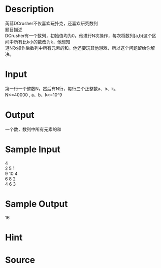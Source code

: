 
# Description

<div class="content"><div>蒟蒻DCrusher不仅喜欢玩扑克，还喜欢研究数列</div>
<div>题目描述</div>
<div>DCrusher有一个数列，初始值均为0，他进行N次操作，每次将数列[a,b)这个区间中所有比k小的数改为k，他想知</div>
<div>道N次操作后数列中所有元素的和。他还要玩其他游戏，所以这个问题留给你解决。</div>
<div></div>
<p></p></div>

# Input

<div class="content"><div>第一行一个整数N，然后有N行，每行三个正整数a、b、k。</div>
<div>N&lt;=40000 , a、b、k&lt;=10^9</div>
<div></div></div>

# Output

<div class="content"><div>一个数，数列中所有元素的和</div>
<div></div>
<p></p></div>

# Sample Input

<div class="content"><span class="sampledata">4<br/>
2 5 1<br/>
9 10 4<br/>
6 8 2<br/>
4 6 3</span></div>

# Sample Output

<div class="content"><span class="sampledata">16</span></div>

# Hint

<div class="content"><p></p></div>

# Source

<div class="content"><p><a href="problemset.php?search="></a></p></div>

